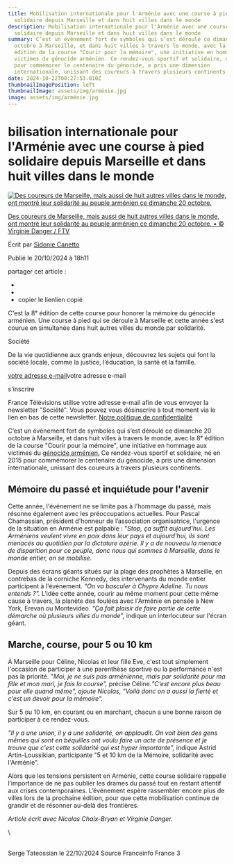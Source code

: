```yaml
---
title: Mobilisation internationale pour l'Arménie avec une course à pied
  solidaire depuis Marseille et dans huit villes dans le monde
description: Mobilisation internationale pour l'Arménie avec une course à pied
  solidaire depuis Marseille et dans huit villes dans le monde
summary: C’est un événement fort de symboles qui s’est déroulé ce dimanche 20
  octobre à Marseille, et dans huit villes à travers le monde, avec la 8ᵉ
  édition de la course "Courir pour la mémoire", une initiative en hommage aux
  victimes du génocide arménien. Ce rendez-vous sportif et solidaire, né en 2015
  pour commémorer le centenaire du génocide, a pris une dimension
  internationale, unissant des coureurs à travers plusieurs continents.
date: 2024-10-22T00:27:53.810Z
thumbnailImagePosition: left
thumbnailImage: assets/img/arménie.jpg
image: assets/img/arménie.jpg
---
```

<!--StartFragment-->

# bilisation internationale pour l'Arménie avec une course à pied solidaire depuis Marseille et dans huit villes dans le monde

[![Des coureurs de Marseille, mais aussi de huit autres villes dans le monde, ont montré leur solidarité au peuple arménien ce dimanche 20 octobre.](https://france3-regions.francetvinfo.fr/image/-SKAHLBHr7wbd8y4yZi6xan5tk0/600x400/regions/2024/10/20/course-pour-la-memoire-de-l-armenie-00-00-10-02-67152b32f188b080687828.jpg)](https://france3-regions.francetvinfo.fr/image/LE0P7DoynCsjYoFaKU2UdqziG54/1920x1080/regions/2024/10/20/course-pour-la-memoire-de-l-armenie-00-00-10-02-67152b32f188b080687828.jpg)

[Des coureurs de Marseille, mais aussi de huit autres villes dans le monde, ont montré leur solidarité au peuple arménien ce dimanche 20 octobre. • © Virginie Danger / FTV](https://france3-regions.francetvinfo.fr/image/LE0P7DoynCsjYoFaKU2UdqziG54/1920x1080/regions/2024/10/20/course-pour-la-memoire-de-l-armenie-00-00-10-02-67152b32f188b080687828.jpg)

Écrit par [Sidonie Canetto](https://france3-regions.francetvinfo.fr/redaction/sidonie-canetto)

Publié le 20/10/2024 à 18h11

partager cet article :

*
*
* copier le lienlien copié

C'est la 8ᵉ édition de cette course pour honorer la mémoire du génocide arménien. Une course à pied qui se déroule à Marseille et cette année s'est courue en simultanée dans huit autres villes du monde par solidarité.

Société

De la vie quotidienne aux grands enjeux, découvrez les sujets qui font la société locale, comme la justice, l’éducation, la santé et la famille.

[votre adresse e-mail](<mailto:votre adresse e-mail>)votre adresse e-mail

s'inscrire

France Télévisions utilise votre adresse e-mail afin de vous envoyer la newsletter "Société". Vous pouvez vous désinscrire à tout moment via le lien en bas de cette newsletter. [Notre politique de confidentialité](https://www.francetelevisions.fr/groupe/confidentialite/politique-de-confidentialite/politique-de-confidentialite-de-france-televisions-6503)

C’est un événement fort de symboles qui s’est déroulé ce dimanche 20 octobre à Marseille, et dans huit villes à travers le monde, avec la 8ᵉ édition de la course "Courir pour la mémoire", une initiative en hommage aux victimes du [génocide arménien.](https://france3-regions.francetvinfo.fr/provence-alpes-cote-d-azur/bouches-du-rhone/marseille/armenie-le-drapeau-armenien-flotte-sur-l-hotel-de-ville-de-marseille-en-soutien-au-pays-en-guerre-contre-l-azerbaidjan-2637484.html) Ce rendez-vous sportif et solidaire, né en 2015 pour commémorer le centenaire du génocide, a pris une dimension internationale, unissant des coureurs à travers plusieurs continents.

## Mémoire du passé et inquiétude pour l'avenir

Cette année, l'événement ne se limite pas à l'hommage du passé, mais résonne également avec les préoccupations actuelles. Pour Pascal Chamassian, président d'honneur de l’association organisatrice, l'urgence de la situation en Arménie est palpable : "*Stop, ça suffit aujourd'hui. Les Arméniens veulent vivre en paix dans leur pays et aujourd'hui, ils sont menacés au quotidien par la dictature azérie. Il y a de nouveau la menace de disparition pour ce peuple, donc nous qui sommes à Marseille, dans le monde entier, on se mobilise.*

Depuis des écrans géants situés sur la plage des prophètes à Marseille, en contrebas de la corniche Kennedy, des intervenants du monde entier participent à l'événement. *"On va basculer à Chypre Adeline. Tu nous entends ?".* L'idée cette année, courir au même moment pour cette même cause à travers, la planète des foulées avec l'Arménie en pensée à New York, Erevan ou Montevideo. *"Ça fait plaisir de faire partie de cette démarche où plusieurs villes du monde",* indique un interlocuteur sur l'écran géant. 

## Marche, course, pour 5 ou 10 km

À Marseille pour Céline, Nicolas et leur fille Eve, c'est tout simplement l'occasion de participer à une parenthèse sportive ou la performance n'est pas la priorité. "*Moi, je ne suis pas arménienne, mais par solidarité pour ma fille et mon mari, je fais la course",* précise Céline.*"C’est encore plus beau pour elle quand même", ajoute Nicolas, "Voilà donc on a aussi la fierté et c'est un devoir pour la mémoire".*

Sur 5 ou 10 km, en courant ou en marchant, chacun a une bonne raison de participer à ce rendez-vous.

*"Il y a une union, il y a une solidarité, on applaudit. On voit bien des gens mêmes qui sont en béquilles ont voulu faire un acte de présence et je trouve que c'est cette solidarité qui est hyper importante",* indique Astrid Artin-Loussikian, participante "5 et 10 km de la Mémoire, solidarité avec l'Arménie".

Alors que les tensions persistent en Arménie, cette course solidaire rappelle l’importance de ne pas oublier les drames du passé tout en restant attentif aux crises contemporaines. L’événement espère rassembler encore plus de villes lors de la prochaine édition, pour que cette mobilisation continue de grandir et de résonner au-delà des frontières.

*Article écrit avec Nicolas Chaix-Bryan et Virginie Danger.*

<!--EndFragment-->\
\
S﻿erge Tateossian le 22/10/2024   Source Franceinfo  France 3